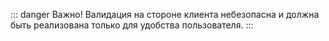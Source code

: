 ::: danger Важно!
Валидация на стороне клиента небезопасна и должна быть реализована только для удобства пользователя.
:::
